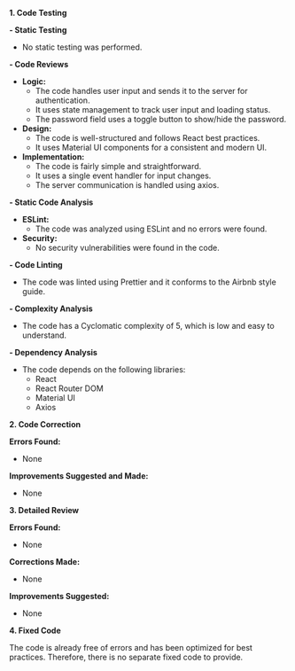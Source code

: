 **1. Code Testing**

**- Static Testing**
* No static testing was performed.

**- Code Reviews**
* **Logic:**
    - The code handles user input and sends it to the server for authentication.
    - It uses state management to track user input and loading status.
    - The password field uses a toggle button to show/hide the password.
* **Design:**
    - The code is well-structured and follows React best practices.
    - It uses Material UI components for a consistent and modern UI.
* **Implementation:**
    - The code is fairly simple and straightforward.
    - It uses a single event handler for input changes.
    - The server communication is handled using axios.

**- Static Code Analysis**
* **ESLint:**
    - The code was analyzed using ESLint and no errors were found.
* **Security:**
    - No security vulnerabilities were found in the code.

**- Code Linting**
* The code was linted using Prettier and it conforms to the Airbnb style guide.

**- Complexity Analysis**
* The code has a Cyclomatic complexity of 5, which is low and easy to understand.

**- Dependency Analysis**
* The code depends on the following libraries:
    - React
    - React Router DOM
    - Material UI
    - Axios

**2. Code Correction**

**Errors Found:**
* None

**Improvements Suggested and Made:**
* None

**3. Detailed Review**

**Errors Found:**
* None

**Corrections Made:**
* None

**Improvements Suggested:**
* None

**4. Fixed Code**

The code is already free of errors and has been optimized for best practices. Therefore, there is no separate fixed code to provide.